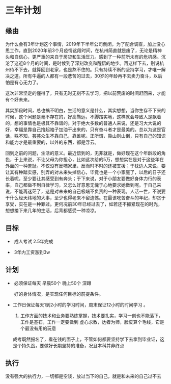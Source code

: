 # 							三年计划

## 缘由

   为什么会有3年计划这个事情，2019年下半年公司倒闭，为了配合调查，加上没心思工作，直到2020年前3个月疫情这段时间，在杭州简直就是废了，无论是精神头和自信心，更严重的来自于房贷和生活压力。感到了一种前所未有的危机感。沉沦了这近8个月的时间，是时候到了深刻改变和醒悟的地步。再这样下去，别说杭州待不下去，就算回到老家，也是熬不住的。只有持续不断的坚持学习，才唯一解决之道。所有牛逼的人都有一段悲苦的过去，30岁的年龄再不去卖力奋斗，以后怕是有心无力了。

​	这次非常坚定的懂得了，只有无时无刻不去学习，把以前荒废的时间赶回来，才能有个好未来。

​	其实那段时间，总也搞不明白，生活的意义是什么，其实想想，当你生存不下来的时候，这个问题是毫不存在的，好高骛远，不脚踏实地，这样就会导致人是飘着的，想的事情也是极其不靠谱的。对于绝大多数的普通人来说，还是习大大说的好，幸福是靠自己撸起袖子加油干出来的，只有奋斗者才是最美的。总以为这是官话，殊不知，芸芸众生不靠自己，靠谁呢。正所谓，靠山则山倒，只有自己的知识和能力才是最重要的，以外的东西，都是浮云。

​     回到之前的问题，生活的意义。最近悟到的，无非就是，做好现在这个年龄段的角色，于上来说，不让父母为你担心，比如这次给的5万，想想实在是对于这些年在外面的一种羞耻。不仅没有反哺家里，反而时不时的还被支援；于枕边人来说，要让其有种踏实感，别弄的对未来失掉信心，毕竟也是一个小家庭了，以后的日子还长着呢，至少要让其感受到有奔头；于下来说，对于小朋友要做好身体力行的表率，自己都做不到自律学习，又怎么好意思无愧于心地要求她做到呢。于自己来说，不能再迷茫了，这是对未来的自己极端不负责的一种表现。人活一世，不说要干什么经天纬地的大事，至少也得老来不留遗憾。在最该吃苦奋斗的年纪，却贪于享受，实在是一种罪过。更何况前30年已经过去了，如若还不抓紧现在的时光，想想接下来几年的生活，后背都感受一种凉凉。

  

## 目标

- ​    成人考试 2.5年完成 

- ​    3年内工资涨到3w

  

## 计划

- ​    必须保证每天 早晨50个 晚上50个 深蹲

  ​         	好的身体情况，是实现任何目标的前提条件。

- 工作日保证每天1到2小时的学习时间，周末保证12小时的时间学习 。

  1. ​          工作方面的技术和业务要熟练掌握，技术要扎实，学习一刻也不能落下，工作是基石，工作一定要做到           虚心求教，达者为师，脸皮算个毛线，它是个最没有用的玩意

  ​           成考既然报名了，看在钱的面子上，不管如何都要坚持学下去拿到毕业证，这是个持久战，要做好长期坚持的准备，况且本科并非终点

  

## 执行

​    	没有强大的执行力，一切都是空谈，放过当下的自己，就是和未来的自己过不去



